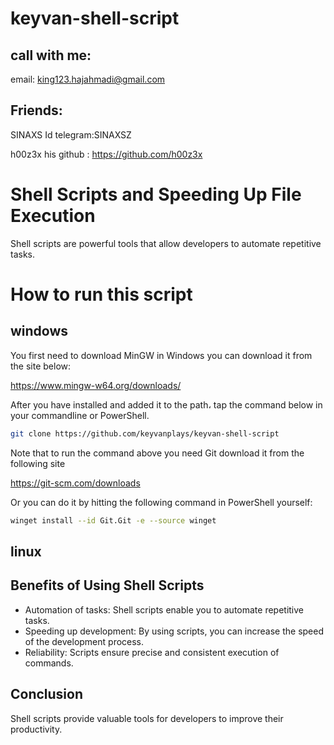 # keyvan-shell-script




## call with me:
email: king123.hajahmadi@gmail.com


## Friends:
SINAXS         Id telegram:SINAXSZ

h00z3x         his github : https://github.com/h00z3x



# Shell Scripts and Speeding Up File Execution

Shell scripts are powerful tools that allow developers to automate repetitive tasks.

# How to run this script

## windows
You first need to download MinGW in Windows you can download it from the site below:

https://www.mingw-w64.org/downloads/

After you have installed and added it to the path، tap the command below in your commandline or PowerShell.

```sh
git clone https://github.com/keyvanplays/keyvan-shell-script
```

Note that to run the command above you need Git download it from the following site

https://git-scm.com/downloads

Or you can do it by hitting the following command in PowerShell yourself:

```sh
winget install --id Git.Git -e --source winget
```




## linux



## Benefits of Using Shell Scripts

- Automation of tasks: Shell scripts enable you to automate repetitive tasks.
- Speeding up development: By using scripts, you can increase the speed of the development process.
- Reliability: Scripts ensure precise and consistent execution of commands.

## Conclusion

Shell scripts provide valuable tools for developers to improve their productivity.

